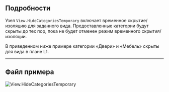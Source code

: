 ## Подробности
Узел `View.HideCategoriesTemporary` включает временное скрытие/изоляцию для заданного вида. Предоставленные категории будут скрыты до тех пор, пока не будет отменен режим временного скрытия/изоляции.

В приведенном ниже примере категории «Двери» и «Мебель» скрыты для вида в плане L1.
___
## Файл примера

![View.HideCategoriesTemporary](./Revit.Elements.Views.View.HideCategoriesTemporary_img.jpg)
